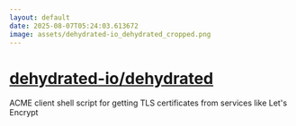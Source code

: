 ```yaml
---
layout: default
date: 2025-08-07T05:24:03.613672
image: assets/dehydrated-io_dehydrated_cropped.png
---
```


# [dehydrated-io/dehydrated](https://github.com/dehydrated-io/dehydrated)

ACME client shell script for getting TLS certificates from services like Let's Encrypt
